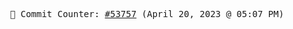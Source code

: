 <p align="center">
    <samp>
        📮 Commit Counter: <a href="https://github.com/Javascript-void0/Javascript-void0/commits/main">#53757</a> (April 20, 2023 @ 05:07 PM)
    </samp>
</p>